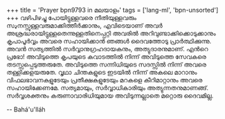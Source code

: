 +++
title = 'Prayer bpn9793 in മലയാളം'
tags = ['lang-ml', 'bpn-unsorted']
+++
വഴിപിഴച്ചു പോയിട്ടുള്ളവരെ നീതിയുള്ളവരും സډനസ്സുള്ളവരുമാക്കിത്തീര്‍ക്കാനും, എവിടെയാണ് അവര്‍ അശ്രദ്ധരായിട്ടുള്ളതെന്നുള്ളതിനെപ്പറ്റി അവരില്‍ അറിവുണ്ടാക്കിക്കൊടുക്കാനും കൃപാപൂര്‍വ്വം അവരെ സഹായിക്കാന്‍ ഞങ്ങള്‍ ദൈവത്തോടു പ്രാര്‍ത്ഥിക്കുന്നു. അവന്‍ സത്യത്തില്‍ സര്‍വ്വാനുഗ്രഹദായകനും, അത്യുദാരനുമാണ്. എന്‍റെ പ്രഭോ! അവിടുത്തെ കൃപയുടെ കവാടത്തില്‍ നിന്ന് അവിടുത്തെ സേവകരെ തടസ്സപ്പെടുത്തരുതേ. അവിടുത്തെ സന്നിധിയുടെ സദസ്സില്‍ നിന്ന് അവരെ തള്ളിക്കളയരുതേ. വൃഥാ ചിന്തകളുടെ ഇടയില്‍ നിന്ന് അകലെ മാറാനും വിഫലഭാവനകളുടേയും പ്രതീക്ഷകളുടേയും മറകളെ കീറിമാറ്റാനും അവരെ സഹായിക്കേണമേ. സത്യമായും, സര്‍വ്വാധികാരിയും അത്യുന്നതനുമാണങ്ങ്. സര്‍വ്വശക്തനും കരുണാവാരിധിയുമായ അവിടുന്നല്ലാതെ മറ്റൊരു ദൈവമില്ല.

-- Bahá'u'lláh
